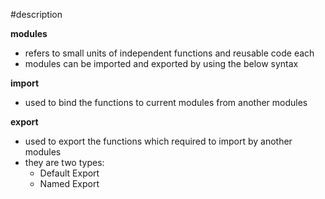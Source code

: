 #description

**modules**

- refers to small units of independent functions and reusable code
  each
- modules can be imported and exported by using the below syntax

**import**

- used to bind the functions to current modules from another modules

**export**

- used to export the functions which required to import by another modules
- they are two types:
  - Default Export
  - Named Export
